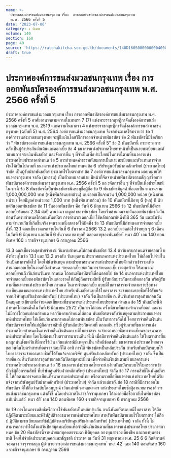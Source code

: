```yaml
---
name: >-
  ประกาศองค์การขนส่งมวลชนกรุงเทพ เรื่อง  การออกพันธบัตรองค์การขนส่งมวลชนกรุงเทพ
  พ.ศ. 2566 ครั้งที่ 5
date: '2023-07-06'
category: ง พิเศษ
volume: 140
section: 160
page: 40
source: 'https://ratchakitcha.soc.go.th/documents/140D160S0000000004000.pdf'
draft: true
---
```


# ประกาศองค์การขนส่งมวลชนกรุงเทพ เรื่อง  การออกพันธบัตรองค์การขนส่งมวลชนกรุงเทพ พ.ศ. 2566 ครั้งที่ 5

ประกาศองค์การขนส่งมวลชนกรุงเทพ เรื่อง การออกพันธบัตรองค์การขนส่งมวลชนกรุงเทพ พ.ศ. 2566 ครั้งที่ 5 อาศัยอานาจตามความในมาตรา 7 (7) แห่งพระราชกฤษฎีกาจัดตั้งองค์การขนส่งมวลชนกรุงเทพ พ.ศ. 2519 และความในมาตรา 4 แห่งพระราชกฤษฎีกาจัดตั้งองค์การขนส่งมวลชนกรุงเทพ (ฉบับที่ 5) พ.ศ. 2564 องค์การขนส่งมวลชนกรุงเทพ จึงขอประกาศให้ทราบว่า ข้อ 1 องค์การขนส่งมวลชนกรุงเทพ จะกู้ยืมเงินโดยวิธีการออกจำหน่ายพันธบัตร ข้อ 2 พันธบัตรนี้มีชื่อเรียกว่า “ พันธบัตรองค์การขนส่งมวลชนกรุงเทพ พ.ศ. 2566 ครั้งที่ 5” ข้อ 3 พันธบัตรนี้ กระทรวงการคลังเป็นผู้ค้าประกันเงินต้นและดอกเบี้ย ข้อ 4 ธนาคารแห่งประเทศไทยทาหน้าที่เป็นนายทะเบียนและตั วแทนการจ่ายเงินพันธบัตร และจัดการอื่น ๆ ที่จำเป็นเพื่อประโยชน์ในการนี้ตามที่ธนาคารแห่งประเทศไทยประกาศกำหนด ข้อ 5 การกำหนดค่าธรรมเนียมการเป็นนายทะเบียนและตัวแทนการจ่ายเงินให้เป็นไปตามที่ ธนาคารแห่งประเทศไทยกำหนด ข้อ 6 บริษัทศูนย์รับฝากหลักทรัพย์ (ประเทศไทย) จำกัด เป็นผู้รับฝากพันธบัตร ประเภทไร้ใบตราสาร ข้อ 7 องค์การขนส่งมวลชนกรุงเทพ มอบหมายให้ธนาคารกรุงเทพ จากัด (มหาชน) เป็นตัวแทนจาหน่าย มีหน้าที่จัดจาหน่ายพันธบัตรตามสัญญาซื้อขายพันธบัตรองค์การขนส่งมวลชนกรุงเทพ พ.ศ. 2566 ครั้งที่ 5 แล ะจัดการอื่น ๆ ที่จำเป็นเพื่อประโยชน์ในการนี้ ข้อ 8 พันธบัตรนี้เป็นพันธบัตรชนิดระบุชื่อผู้ถือ ข้อ 9 พันธบัตรมีมูลค่าที่ออกเป็นจานวนรวม 1,000,000,000 บาท (หนึ่งพันล้านบาทถ้วน) แบ่งออกเป็นจานวน 1,000,000 หน่วย (หนึ่งล้านหน่วย) โดยมีมูลค่าหน่วยละ 1,000 บาท (หนึ่งพันบาทถ้วน) ข้อ 10 พันธบัตรนี้มีอายุ 6 (หก) ปี นับแต่วันออกพันธบัตร ข้อ 11 วันออกพันธบัตร คือ วันที่ 6 มิถุนายน 2566 ข้อ 12 พันธบัตรนี้มีอัตราดอกเบี้ยร้อยละ 2.34 ต่อปี คานวณจากมูลค่าของพันธบัตร โดยเริ่มคำนวณจากวันออกพันธบัตรถึงวันก่อนวันครบกำหนดไถ่ถอนพันธบัตร การคำนวณดอกเบี้ย ใช้หลักเกณฑ์หนึ่งปีมี 365 วัน และนับวันตามจำนวนวันที่เกิดขึ้นจริง เศษของหนึ่งสตางค์ให้ปัดทิ้ง ข้อ 13 พันธบัตรนี้มีกำหนดการจ่ายดอกเบี้ย ดังนี้ 13.1 ดอกเบี้ยงวดแรกจ่ายในวันที่ 6 ธันวาคม 2566 13.2 ดอกเบี้ยงวดต่อไปจ่ายทุก ๆ 6 เดือน ในวันที่ 6 มิถุนายน และวันที่ 6 ธันวาคม ของทุกปี ตลอดอายุของพันธบัตร ้ หนา 40 ่ เลม 140 ตอนพิเศษ 160 ง ราชกิจจานุเบกษา 6 กรกฎาคม 2566

13.3 ดอกเบี้ยงวดสุดท้ายจ่าย ณ วันครบกำหนดไถ่ถอนพันธบัตร 13.4 ถ้าวันครบกาหนดจ่ายดอกเบี้ ยดังที่ระบุในข้อ 13.1 และ 13.2 ตรงกับ วันหยุดตามประกาศธนาคารแห่งประเทศไทย ให้เลื่อนไปจ่ายในวันเปิดทาการถัดไป โดยไม่นับวันหยุด ตามประกาศธนาคารแห่งประเทศไทยดังกล่าวเข้ารวมเพื่อคำนวณดอกเบี้ยในงวดที่ถึงกำหนด จ่ายดอกเบี้ย ยกเว้นการจ่ายดอกเบี้ยงวดสุดท้าย ให้คานวณดอกเบี้ยจนถึงวันก่อนวันครบกาหนด ไถ่ถอนพันธบัตรที่เลื่อนออกไป ข้อ 14 ธนาคารแห่งประเทศไทยจะจ่ายดอกเบี้ยของพันธบัตรในแต่ละงวดให้กับผู้ถือกรรมสิทธิ์ ผู้รับหลักประกันตามที่ตกลงกัน หรือผู้รับตามที่ธนาคารแห่งประเทศไทย กาหนด ในการจ่ายดอกเบี้ย แบบมีใบตราสารจะจ่ายตามรายชื่อทางทะเบียนของธนาคารแห่งประเทศไทย สำหรับพันธบัตรแบบไร้ใบตราสาร จะจ่ายตามรายชื่อที่ได้รับแจ้งจากบริษัทศูนย์รับฝากหลักทรัพย์ (ประเทศไทย) จากัด ซึ่งเป็นรายชื่อ ณ สิ้นวันทำการสุดท้ายก่อนวันปิดสมุดท ะเบียนเพื่อจ่ายดอกเบี้ยตามที่ธนาคารแห่งประเทศไทยประกาศ กำหนด ข้อ 15 พันธบัตรนี้มีกำหนดไถ่ถอนคืนในวันที่ 6 มิถุนายน 2572 เป็นการไถ่ถอน ครั้งเดียวเต็มตามจำนวนที่ออก และจะไม่มีการไถ่ถอนก่อนกำหนด หากวันครบกำหนดไถ่ถอน พันธบัตรตรงกับวันหยุดตามประกาศธนาคารแห่งประเทศไทย ให้เลื่อนวันครบกาหนดไถ่ถอนพันธบัตร เป็นวันทาการถัดไป โดยการจ่ายคืนเงินต้นพันธบัตรจะจ่ายให้แก่ผู้ถือกรรมสิทธิ์ ผู้รับหลักประกันตามที่ ตกลงกัน หรือผู้รับตามที่ธนาคารแห่งประเทศไทยกำหนดในการจ่ายคืนเงินต้นแบ บมีใบตราสาร จะจ่ายตามรายชื่อทางทะเบียนของธนาคารแห่งประเทศไทย โดยไม่ต้องนาใบตราสารมาเวนคืน ทั้งนี้ เมื่อมีการจ่ายคืนเงินต้นแล้ว ให้ใบตราสารสิ้นผลผูกพันตั้งแต่วันที่มีการใช้เงิน เว้นแต่กรณีมีเหตุจาเป็น หรือมีข้อสงสัย ธนาคารแห่งประเทศไทยอาจขอเวนคืนใบตรำสารเพื่อตรวจสอบก็ได้ อาทิ การใช้ พันธบัตรเป็นหลักประกัน สาหรับพันธบัตรแบบไร้ใบตราสารจะจ่ายตามรายชื่อที่ได้รับแจ้งจากบริษัท ศูนย์รับฝากหลักทรัพย์ (ประเทศไทย) จากัด ซึ่งเป็นรายชื่อ ณ สิ้นวันทาการสุดท้ายก่อนวันปิดสมุดทะเบียน เพื่อจ่ายคืนเงินต้นตามที่ ธนาคารแห่งประเทศไทยประกาศกำหนด ข้อ 16 ธนาคารแห่งประเทศไทยจะนำฝากพันธบัตรแบบไร้ใบตราสารเข้าบัญชีผู้ถือกรรมสิทธิ์ ที่บริษัทศูนย์รับฝากหลักทรัพย์ (ประเทศไทย) จำกัด ข้อ 17 กรรมสิทธิ์ในพันธบัตรนี้ ให้ถือตามการจดทะเบียนที่ธนาคารแห่งประเทศไทย หรือตามรายชื่อที่ธนาคารแห่งประเทศไทยได้รับแจ้งจากบริษัทศูนย์รับฝากหลักทรัพย์ (ประเทศไทย) จำกัด แล้วแต่กรณี ข้อ 18 กรณีที่มีการออกใบพันธบัตร มิให้ถือว่าฉบับใดสมบูรณ์ เว้นแต่พนักงานธนาคาร แห่งประเทศไทยซึ่งผู้อานวยการองค์การขนส่งมวลชนกรุงเทพ แต่งตั้งขึ้ นโดยประกาศในราชกิจจานุเบกษา ได้ลงลายมือชื่อกากับในพันธบัตรฉบับนั้นแล้ว ้ หนา 41 ่ เลม 140 ตอนพิเศษ 160 ง ราชกิจจานุเบกษา 6 กรกฎาคม 2566

ข้อ 19 การโอนกรรมสิทธิ์หรือการใช้พันธบัตรเป็นหลักประกัน กรณีพันธบัตรแบบมีใบตราสาร ให้ถือปฏิบัติตามระเบียบและพิธีปฏิบัติของธนาคารแห่งประเทศไทย สาหรับพันธบัตรแบบไร้ใบตราสาร ให้ถือป ฏิบัติตามระเบียบและพิธีปฏิบัติของบริษัทศูนย์รับฝากหลักทรัพย์ (ประเทศไทย) จากัด ทั้งนี้ ไม่สามารถกระทำได้ตั้งแต่วันปิดสมุดทะเบียนเพื่อจ่ายคืนเงินต้นตามที่ธนาคารแห่งประเทศไทย ประกาศกาหนด ข้อ 20 พันธบัตรนี้จาหน่ายแก่บุคคลธรรมดา นิติบุคคล กองทุนสารองเลี้ยงชีพ และกองทุนต่างชาติ โดยไม่จำกัดประเภทบุคคลและสัญชาติ ประกาศ ณ วันที่ 31 พฤษภาคม พ.ศ. 25 6 6 กิตติกานต์ จอมดวง จารุวรพลกุล ผู้อำนวยการองค์การขนส่งมวลชนกรุงเทพ ้ หนา 42 ่ เลม 140 ตอนพิเศษ 160 ง ราชกิจจานุเบกษา 6 กรกฎาคม 2566
